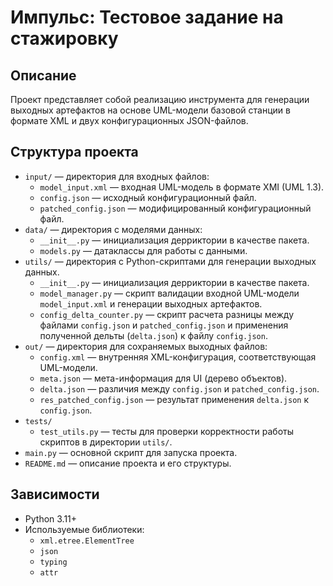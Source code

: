 # Импульс: Тестовое задание на стажировку

## Описание

Проект представляет собой реализацию инструмента для генерации выходных артефактов на основе UML-модели базовой станции в формате XML и двух конфигурационных JSON-файлов.

## Структура проекта
- `input/` — директория для входных файлов:
  - `model_input.xml` — входная UML-модель в формате XMI (UML 1.3).
  - `config.json` — исходный конфигурационный файл.
  - `patched_config.json` — модифицированный конфигурационный файл.
- `data/` — директория с моделями данных:
  - `__init__.py` — инициализация дерриктории в качестве пакета.
  - `models.py` — датаклассы для работы с данными.
- `utils/` — директория с Python-скриптами для генерации выходных данных.
  - `__init__.py` — инициализация дерриктории в качестве пакета.
  - `model_manager.py` — скрипт валидации входной UML-модели `model_input.xml` и генерации выходных артефактов.
  - `config_delta_counter.py` — скрипт расчета разницы между файлами `config.json` и `patched_config.json` и применения полученной дельты (`delta.json`) к файлу `config.json`. 
- `out/` — директория для сохраняемых выходных файлов:
  - `config.xml` — внутренняя XML-конфигурация, соответствующая UML-модели.
  - `meta.json` — мета-информация для UI (дерево объектов).
  - `delta.json` — различия между `config.json` и `patched_config.json`.
  - `res_patched_config.json` — результат применения `delta.json` к `config.json`.
- `tests/`
  - `test_utils.py` — тесты для проверки корректности работы скриптов в директории `utils/`.
- `main.py` — основной скрипт для запуска проекта.
- `README.md` — описание проекта и его структуры.

## Зависимости
- Python 3.11+
- Используемые библиотеки:
  - `xml.etree.ElementTree`
  - `json`
  - `typing`
  - `attr`